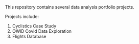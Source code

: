 This repository contains several data analysis portfolio projects.

Projects include:
1) Cyclistics Case Study
2) OWID Covid Data Exploration
3) Flights Database
